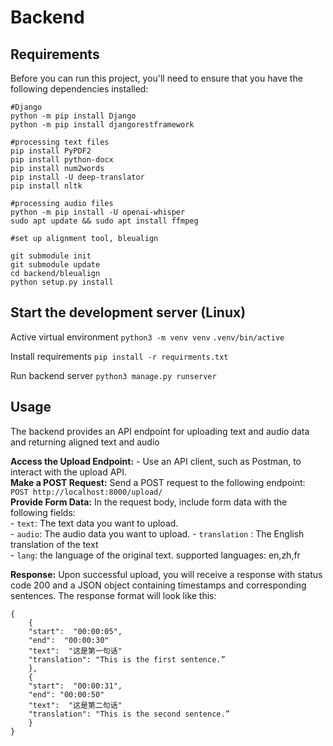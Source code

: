 # Backend


## Requirements

Before you can run this project, you'll need to ensure that you have the following dependencies installed:
```
#Django
python -m pip install Django
python -m pip install djangorestframework

#processing text files
pip install PyPDF2
pip install python-docx
pip install num2words
pip install -U deep-translator
pip install nltk

#processing audio files
python -m pip install -U openai-whisper
sudo apt update && sudo apt install ffmpeg

#set up alignment tool, bleualign

git submodule init
git submodule update
cd backend/bleualign
python setup.py install
```

## Start the development server  (Linux)

Active virtual environment
`python3 -m venv venv`
`.venv/bin/active`

Install requirements
`pip install -r requirments.txt`

Run backend server
`python3 manage.py runserver`

## Usage
The backend provides an API endpoint for uploading text and audio data and returning aligned text and audio

**Access the Upload Endpoint:**  - Use an API client, such as Postman, to interact with the upload API.  
**Make a POST Request:** Send a POST request to the following endpoint: ``` POST http://localhost:8000/upload/ ```    
**Provide Form Data:**  In the request body, include form data with the following fields:    
	-  `text`: The text data you want to upload.    
	-  `audio`: The audio data you want to upload. 
	-  `translation` : The English translation of the text  
	-  `lang`: the language of the original text. supported languages: en,zh,fr

**Response:** Upon successful upload, you will receive a response with status code 200 and a JSON object containing timestamps and corresponding sentences. The response format will look like this:   
```
{ 
	{  
	"start":  "00:00:05",
	"end":  "00:00:30"
	"text":  "这是第一句话"  
	"translation": "This is the first sentence.”  
	}, 
	{
	"start":  "00:00:31", 
	"end": "00:00:50"
	"text":  "这是第二句话" 
	"translation": "This is the second sentence.” 
	}
}
```
